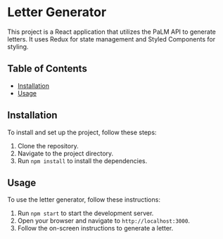 
# Letter Generator

This project is a React application that utilizes the PaLM API to generate letters. It uses Redux for state management and Styled Components for styling.

## Table of Contents

- [Installation](#installation)
- [Usage](#usage)

## Installation

To install and set up the project, follow these steps:

1. Clone the repository.
2. Navigate to the project directory.
3. Run `npm install` to install the dependencies.

## Usage

To use the letter generator, follow these instructions:

1. Run `npm start` to start the development server.
2. Open your browser and navigate to `http://localhost:3000`.
3. Follow the on-screen instructions to generate a letter.
